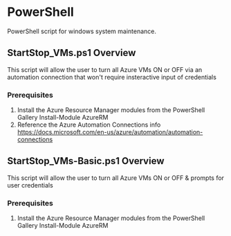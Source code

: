 # PowerShell
PowerShell script for windows system maintenance.

## StartStop_VMs.ps1 Overview
This script will allow the user to turn all Azure VMs ON or OFF via an automation connection that won't require insteractive input of credentials

### Prerequisites
1. Install the Azure Resource Manager modules from the PowerShell Gallery
Install-Module AzureRM
2. Reference the Azure Automation Connections info
https://docs.microsoft.com/en-us/azure/automation/automation-connections


## StartStop_VMs-Basic.ps1 Overview
This script will allow the user to turn all Azure VMs ON or OFF & prompts for user credentials

### Prerequisites
1. Install the Azure Resource Manager modules from the PowerShell Gallery
Install-Module AzureRM